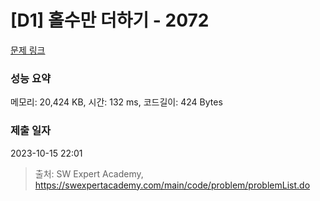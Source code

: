 # [D1] 홀수만 더하기 - 2072 

[문제 링크](https://swexpertacademy.com/main/code/problem/problemDetail.do?contestProbId=AV5QSEhaA5sDFAUq) 

### 성능 요약

메모리: 20,424 KB, 시간: 132 ms, 코드길이: 424 Bytes

### 제출 일자

2023-10-15 22:01



> 출처: SW Expert Academy, https://swexpertacademy.com/main/code/problem/problemList.do
